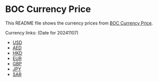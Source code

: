 # BOC Currency Price

This README file shows the currency prices from [BOC Currency Price](https://www.boc.cn/sourcedb/whpj/).

Currency links: (Date for 20241107)

- [USD](https://bocurrencyprice.techina.science/BOC_CURRENCY_PRICE/USD/20241107.json)
- [AED](https://bocurrencyprice.techina.science/BOC_CURRENCY_PRICE/AED/20241107.json)
- [HKD](https://bocurrencyprice.techina.science/BOC_CURRENCY_PRICE/HKD/20241107.json)
- [EUR](https://bocurrencyprice.techina.science/BOC_CURRENCY_PRICE/EUR/20241107.json)
- [GBP](https://bocurrencyprice.techina.science/BOC_CURRENCY_PRICE/GBP/20241107.json)
- [JPY](https://bocurrencyprice.techina.science/BOC_CURRENCY_PRICE/JPY/20241107.json)
- [SAR](https://bocurrencyprice.techina.science/BOC_CURRENCY_PRICE/SAR/20241107.json)
